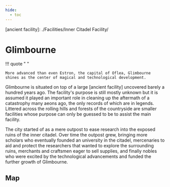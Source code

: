 ```yaml
---
hide:
  - toc
---
```

  [ancient facility]: ./Facilities/Inner Citadel Facility/

# Glimbourne

!!! quote " "

    More advanced than even Estron, the capital of Oflea, Glimbourne shines as the center of magical and technological development.

Glimbourne is situated on top of a large [ancient facility] uncovered barely a hundred years ago. The facility's purpose is still mostly unknown but it is assumed it played an important role in cleaning up the aftermath of a catastrophy many aeons ago, the only records of which are in legends. Littered across the rolling hills and forests of the countryside are smaller facilities whose purpose can only be guessed to be to assist the main facility.

The city started of as a mere outpost to ease research into the exposed ruins of the inner citadel. Over time the outpost grew, bringing more scholars who eventually founded an university in the citadel, mercenaries to aid and protect the researchers that wanted to explore the surrounding ruins, merchants and craftsmen eager to sell supplies, and finally nobles who were excited by the technological advancements and funded the further growth of Glimbourne.

## Map

<link rel="stylesheet" href="https://unpkg.com/leaflet@1.9.4/dist/leaflet.css" integrity="sha256-p4NxAoJBhIIN+hmNHrzRCf9tD/miZyoHS5obTRR9BMY=" crossorigin="" />
<script src="https://unpkg.com/leaflet@1.9.4/dist/leaflet.js" integrity="sha256-20nQCchB9co0qIjJZRGuk2/Z9VM+kNiyxNV1lvTlZBo=" crossorigin=""></script>

<style type="text/css">
#leaflet-map {
    width: 100%;
    margin: 0;
    z-index: 0;
    aspect-ratio: 1/1;
}
</style>

<div id="leaflet-map"></div>

<script type="text/javascript">
    document.addEventListener("DOMContentLoaded", function() {
        const bounds = [[0, 0], [1064, 1200]];
        const map = L.map("leaflet-map", {
            crs: L.CRS.Simple,
            maxBounds: bounds,
            minZoom: 0,
            maxZoom: 3,
        });

        const image = L.imageOverlay("assets/img/glimbourne.svg", bounds).addTo(map);

        L.marker([300, 300], {url: "Topic%201/Note%201"}).bindTooltip("Note 1").on("click", markerOnClick).addTo(map);

        function markerOnClick(e) {
            console.log(e.target.options.url)
            window.location.href = `/glimbourne/${e.target.options.url}`
        }

        map.fitBounds(bounds);

    })
</script>
